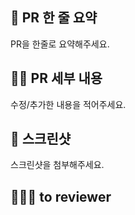 ## 🚅 PR 한 줄 요약

PR을 한줄로 요약해주세요.

## 🧑‍💻 PR 세부 내용

수정/추가한 내용을 적어주세요.

## 📸 스크린샷

스크린샷을 첨부해주세요.

## 👩🏻‍💻 to reviewer
